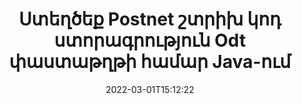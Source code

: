 ---
############################# Static ############################
layout: "auto-gen-signature"
date: 2022-03-01T15:12:22
draft: false
operation: Sign
signaturetype: Barcode
codetype: Postnet
fileformat: Odt
productName: Java
lang: hy
productCode: java
otherformats: pdf doc docx docm dot dotm dotx odt ott rtf xls xlsx xlsm xlsb csv ods ots xltx xltm ppt pptx pps ppsx odp otp potx potm pptm ppsm png jpg bmp gif tiff svg webp wmf
breadcrumb: Put  Barcode signature on Odt for Java

############################# Head ############################
head_title: "eSign Odt փաստաթուղթը Postnet շտրիխ կոդով Java-ում"
head_description: "Ստեղծեք Postnet շտրիխ կոդի ստորագրություն և դրեք այն Odt փաստաթղթում Java-ով` օգտագործելով մի քանի տող կոդ: Օգտագործեք GroupDocs Document Signature API-ը՝ տարբեր ֆայլերի ձևաչափեր ստորագրելու համար:"

############################# Header ############################
title: "Ստեղծեք Postnet շտրիխ կոդ ստորագրություն Odt փաստաթղթի համար Java-ում"
description: "Ստորագրեք ձեր Odt բիզնես փաստաթղթերը Postnet շտրիխ կոդով: Ստեղծեք շտրիխ կոդ ստորագրություն արագ և հեշտությամբ մի քանի տող կոդի միջոցով՝ ստորագրման տարբերակները կարգավորելու համար:"
bg_image: "https://cms.admin.containerize.com/templates/aspose/App_Themes/V3/images/bg/header1.png"
bg_overlay: false
button:
    enable: true

############################# SubMenu ############################
submenu:
    enable: true

    left:
        img_alt: "GroupDocs.Signature for Java"
        image: "https://cms.admin.containerize.com/templates/groupdocs/images/product-logos/90x90-noborder/groupdocs-signature-java.png"
        product: "GroupDocs.Signature"
        platform: "Java"



############################# About ############################
about:
    enable: true
    title: "GroupDocs.Signature for Java շտրիխ ստորագրությունների API-ի մասին:"
    content: |
        [GroupDocs.Signature for Java](https://products.groupdocs.com/signature/java/) արագ և հեշտ API է՝ թվային փաստաթղթերի էլեկտրոնային ստորագրումը կառավարելու համար՝ օգտագործելով շտրիխ կոդերի տեսակները, ինչպիսիք են UPCA, UPCE, EAN13, EAN14, Code39, Code39Extended, Code128, Codabar, Postnet, ISBN: , ITF14 և շատ ուրիշներ: Հաճախորդները կարող են հեշտությամբ ստեղծել շտրիխ կոդեր, որոնք տրամադրում են պահանջվող տեքստը և տեղադրել դրանք PDF-ի, Microsoft Office Words փաստաթղթերի, Microsoft Office Excel աշխատանքային գրքույկների, MS PowerPoint ներկայացումների, Adobe Photoshop ֆայլերի և պատկերի տարբեր ձևաչափերի վրա: Փաստաթղթերում տեղադրված շտրիխ կոդերը կարող են թարմացվել, որոնվել, ստուգվել, ջնջվել կամ նախադիտվել: Ավելին, շտրիխ կոդերի հարմարեցումն ապահովված է:
    

############################# Steps ############################
steps:
    enable: true
    title_left: "Odt-ը Barcode-ով Java-ով ստորագրելու քայլեր"
    content_left: |
        [GroupDocs.Signature for Java](https://products.groupdocs.com/signature/java/) հնարավորություն է տալիս արագ և հեշտությամբ ստորագրել Odt փաստաթղթերը Barcode ստորագրություններով:
        
        * Ստեղծեք Signature դասի օրինակ, որը տրամադրում է Odt ֆայլ, որը պետք է ստորագրվի որպես ճանապարհ կամ հիշողության հոսք
        * Տեղադրեք SignOptions դասը և սահմանեք բոլոր պահանջվող տվյալները:
        * Հրավիրեք Signature.Sign() մեթոդը՝ փոխանցելով ելքային Odt ֆայլը կամ հիշողության հոսքը

    title_right: " Համակարգի պահանջները"
    content_right: |
        GroupDocs.Signature for Java-ն աջակցվում է բոլոր հիմնական հարթակներում և օպերացիոն համակարգերում: Նախքան ստորև նշված կոդը գործարկելը, խնդրում ենք համոզվել, որ ձեր համակարգում տեղադրված են հետևյալ նախադրյալները.

        * Օպերացիոն համակարգեր՝ Microsoft Windows, Linux, MacOS
        * Մշակման միջավայրեր՝ NetBeans, Intellij IDEA, Eclipse, etc.
        * Java runtime: J2SE 6.0 and above
        * Ստացեք վերջին GroupDocs.Signature for Java-ը [Maven]-ից (https://repository.groupdocs.com/webapp/#/artifacts/browse/tree/General/repo/com/groupdocs/groupdocs-signature)
         
    code: |
        ```java    
                
        // Set up input Odt file
        String filePath = "input.odt";
        // Set up output file
        String outputFilePath = "output.odt";

        // Instantiate Signature for input file
        Signature signature = new Signature(filePath);

        // create barcode option with predefined barcode text
        BarcodeSignOptions options = new BarcodeSignOptions("John Smith");

        // setup Barcode encoding type
        options.setEncodeType(BarcodeTypes.Postnet);

        // set signature position
        options.setLeft(50);
        options.setTop(50);
        options.setWidth(200);
        options.setHeight(50);

        // sign Odt document
        SignResult result = signature.sign(outputFilePath, options);

        ```

############################# Demos ############################
demos:
    enable: true
    title: "Odt փաստաթղթերի ստորագրում Barcode Live Demo-ով"
    content: |
       Ստորագրեք Odt ֆայլը տարբեր ստորագրություններով հենց հիմա՝ այցելելով [GroupDocs.Signature App](https://products.groupdocs.app/signature/family) կայքը: Անվճար առցանց ցուցադրություն սպասում է ձեզ:

        
############################# About Formats ############################
about_formats:
    enable: true
    format:
        # format loop
        - icon: "fas fa-barcode"
          title: "About Postnet Barcode"
          content: |
            POSTNET-ը (Փոստային թվային կոդավորման տեխնիկա) շտրիխ կոդի սիմվոլիկան է, որն օգտագործվում է Միացյալ Նահանգների փոստային ծառայության կողմից՝ փոստ ուղղելու համար:
          characterset: |
             Թվային թվեր (0-9):
          textcapacity: |
             Մինչև 11 նիշ:
          image: |
             iVBORw0KGgoAAAANSUhEUgAAACcAAAAjCAYAAAAXMhMjAAAAAXNSR0IArs4c6QAAAARnQU1BAACxjwv8YQUAAAAJcEhZcwAADsMAAA7DAcdvqGQAAACeSURBVFhH7c7BCkMxEELR/P9Pp1LoRrCXpi4Cbw5kIRKZtS82x52a407Ncae+HrfWer8Pyr+i/3NcQv/nuIT+z3EJ/X/Ocf9mlxuhsXZ2uREaa2eXG6Gxdna5ERprZ5cbobF2drkRGmtnlxuhsXZ2uREaa2eXG6Gxdna5ERprZ5cbobF2drkRGmtnlxuhsXZ2ubnAHHdqjjt18XF7vwDevzbHqsQWPwAAAABJRU5ErkJggg==

          link: ""

############################# More Formats ############################
more_formats:
    enable: true
    title: "Այլ աջակցվող Barcode ստորագրություններ Java-ի համար"
    content: |
        "Դուք կարող եք նաև ստորագրել Odt ստորագրության այլ տեսակներով: Խնդրում ենք տեսնել ստորև ներկայացված ցուցակը:"
    format: 
        
       
back_to_top:
    enable: true
---